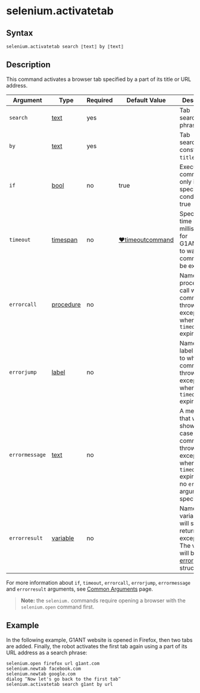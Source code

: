 # selenium.activatetab

## Syntax

```G1ANT
selenium.activatetab search ⟦text⟧ by ⟦text⟧ 
```

## Description

This command activates a browser tab specified by a part of its title or URL address.

| Argument | Type | Required | Default Value | Description |
| -------- | ---- | -------- | ------------- | ----------- |
|`search`| [text](](https://manual.g1ant.com/link/G1ANT.Language/G1ANT.Language/Structures/TextStructure.md)) | yes |  | Tab searching phrase |
|`by`| [text](](https://manual.g1ant.com/link/G1ANT.Language/G1ANT.Language/Structures/TextStructure.md)) | yes|  | Tab searching constraint: `title` or `url` |
| `if`           | [bool](](https://manual.g1ant.com/link/G1ANT.Language/G1ANT.Language/Structures/BooleanStructure.md)) | no       | true                                                        | Executes the command only if a specified condition is true   |
| `timeout`      | [timespan](](https://manual.g1ant.com/link/G1ANT.Language/G1ANT.Language/Structures/TimeSpanStructure.md)) | no       | [♥timeoutcommand](](https://manual.g1ant.com/link/G1ANT.Language/G1ANT.Addon.Core/Variables/TimeoutCommandVariable.md)) | Specifies time in milliseconds for G1ANT.Robot to wait for the command to be executed |
| `errorcall`    | [procedure](](https://manual.g1ant.com/link/G1ANT.Language/G1ANT.Language/Structures/ProcedureStructure.md)) | no       |                                                             | Name of a procedure to call when the command throws an exception or when a given `timeout` expires |
| `errorjump`    | [label](](https://manual.g1ant.com/link/G1ANT.Language/G1ANT.Language/Structures/LabelStructure.md)) | no       |                                                             | Name of the label to jump to when the command throws an exception or when a given `timeout` expires |
| `errormessage` | [text](](https://manual.g1ant.com/link/G1ANT.Language/G1ANT.Language/Structures/TextStructure.md)) | no       |                                                             | A message that will be shown in case the command throws an exception or when a given `timeout` expires, and no `errorjump` argument is specified |
| `errorresult`  | [variable](](https://manual.g1ant.com/link/G1ANT.Language/G1ANT.Language/Structures/VariableStructure.md)) | no       |                                                             | Name of a variable that will store the returned exception. The variable will be of [error](](https://manual.g1ant.com/link/G1ANT.Language/G1ANT.Language/Structures/ErrorStructure.md)) structure  |

For more information about `if`, `timeout`, `errorcall`, `errorjump`, `errormessage` and `errorresult` arguments, see [Common Arguments](https://github.com/G1ANT-Robot/G1ANT.Manual/blob/develop/appendices/common-arguments.md) page.

> **Note:** the `selenium.` commands require opening a browser with the `selenium.open` command first.

## Example

In the following example, G1ANT website is opened in Firefox, then two tabs are added. Finally, the robot activates the first tab again using a part of its URL address as a search phrase:

```G1ANT
selenium.open firefox url g1ant.com
selenium.newtab facebook.com
selenium.newtab google.com
dialog ‴Now let's go back to the first tab‴
selenium.activatetab search g1ant by url
```
